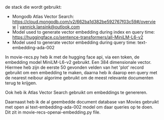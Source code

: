 de stack die wordt gebruikt:

- Mongodb Atlas Vector Search: https://cloud.mongodb.com/v2/662ba1d382be592767f03c59#/overview | yannick.lansink@outlook.com
- Model used to generate vector embedding during index en query time: https://huggingface.co/sentence-transformers/all-MiniLM-L6-v2
- Model used to generate vector embedding during query time: text-embedding-ada-002

In movie-recs.py heb ik met de hugging face api, via een token, de embedding model MiniLM-L6-v2 gebruikt. Een 384 dimensionale vector. Hiermee heb zijn de eerste 50 gevonden velden van het 'plot' record gebruikt om een embedding te maken, daarna heb ik daarop een query met de nearest neibour algorime gebruikt om de meest relevante documenten terug te krijgen.

Ook heb ik Atlas Vector Search gebruikt om embeddings te genereren.

Daarnaast heb ik de al geembedde document database van Movies gebruikt met open ai text-embedding-ada-002 model om daar queries op te doen.
Dit zit in movie-recs-openai-embedding.py file.
